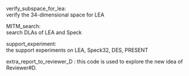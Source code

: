 verify_subspace_for_lea:   
verify the 34-dimensional space for LEA

MITM_search:  
search DLAs of LEA and Speck

support_experiment:  
the support experiments on LEA, Speck32, DES, PRESENT

extra_report_to_reviewer_D :
this code is used to explore the new idea of Reviewer#D.
